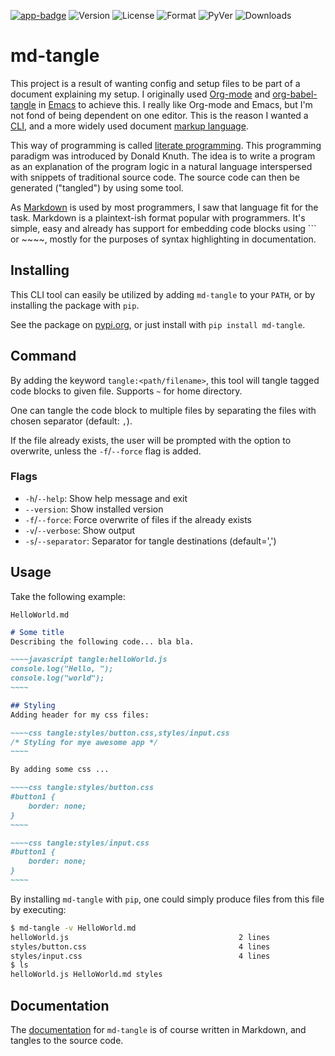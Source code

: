 [![app-badge]][PyPI-md-tangle] ![Version] ![License] ![Format] ![PyVer] ![Downloads]

# md-tangle
This project is a result of wanting config and setup files to be part of a document 
explaining my setup. I originally used [Org-mode][1] and [org-babel-tangle][2] in 
[Emacs][3] to achieve this. I really like Org-mode and Emacs, but I'm not fond of
being dependent on one editor. This is the reason I wanted a [CLI][4], and a more 
widely used document [markup language][5].

This way of programming is called [literate programming][6]. This programming paradigm 
was introduced by Donald Knuth. The idea is to write a program as an explanation of the
program logic in a natural language interspersed with snippets of traditional source code.
The source code can then be generated ("tangled") by using some tool.

As [Markdown][7] is used by most programmers, I saw that language fit for the task.
Markdown is a plaintext-ish format popular with programmers. It's simple, easy and 
already has support for embedding code blocks using ``` or ~~~~, mostly 
for the purposes of syntax highlighting in documentation.

## Installing
This CLI tool can easily be utilized by adding `md-tangle` to your `PATH`, or by installing the package with `pip`.

See the package on [pypi.org][PyPI-md-tangle], or just install with `pip install md-tangle`.

## Command
By adding the keyword `tangle:<path/filename>`, this tool will tangle tagged code
blocks to given file. Supports `~` for home directory.

One can tangle the code block to multiple files by separating the files with chosen separator (default: `,`).

If the file already exists, the user will be prompted with the option to overwrite,
unless the `-f`/`--force` flag is added.

### Flags

* `-h`/`--help`: Show help message and exit
* `--version`: Show installed version
* `-f`/`--force`: Force overwrite of files if the already exists
* `-v`/`--verbose`: Show output
* `-s`/`--separator`: Separator for tangle destinations (default=',')

## Usage

Take the following example:

`HelloWorld.md`
```markdown
# Some title
Describing the following code... bla bla.

~~~~javascript tangle:helloWorld.js
console.log("Hello, ");
console.log("world");
~~~~

## Styling
Adding header for my css files:

~~~~css tangle:styles/button.css,styles/input.css
/* Styling for mye awesome app */
~~~~

By adding some css ... 

~~~~css tangle:styles/button.css
#button1 {
    border: none;
}
~~~~

~~~~css tangle:styles/input.css
#button1 {
    border: none;
}
~~~~
```

By installing `md-tangle` with `pip`, one could simply produce files from this file by executing:

```bash
$ md-tangle -v HelloWorld.md 
helloWorld.js                                      2 lines
styles/button.css                                  4 lines
styles/input.css                                   4 lines
$ ls 
helloWorld.js HelloWorld.md styles
```

## Documentation

The [documentation][8] for `md-tangle` is of course written in Markdown, and tangles to the source
code.


[1]: https://en.wikipedia.org/wiki/Org-mode
[2]: https://orgmode.org/manual/Extracting-source-code.html
[3]: https://www.gnu.org/software/emacs/
[4]: https://en.wikipedia.org/wiki/Command-line_interface
[5]: https://en.wikipedia.org/wiki/Markup_language
[6]: https://en.wikipedia.org/wiki/Literate_programming
[7]: https://en.wikipedia.org/wiki/Markdown
[8]: https://github.com/joakimmj/md-tangle/blob/master/DOCS.md

[app-badge]: https://img.shields.io/badge/md--tangle-PyPI-orange.svg
[PyPI-md-tangle]: https://pypi.org/project/md-tangle
[Version]: https://img.shields.io/github/tag/joakimmj/md-tangle.svg?label=version
[License]: https://img.shields.io/github/license/joakimmj/md-tangle.svg
[Format]: https://img.shields.io/pypi/format/md_tangle.svg
[PyVer]: https://img.shields.io/pypi/pyversions/md-tangle.svg
[Downloads]: https://img.shields.io/pypi/dm/md-tangle.svg
